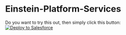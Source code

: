 # Einstein-Platform-Services

Do you want to try this out, then simply click this button:
<a href="https://githubsfdeploy.herokuapp.com?owner=shrutis22&repo=Einstein-Platform-Services">
  <img alt="Deploy to Salesforce"
       src="https://raw.githubusercontent.com/afawcett/githubsfdeploy/master/deploy.png">
</a>
